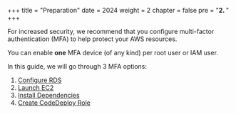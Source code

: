 +++
title = "Preparation"
date = 2024
weight = 2
chapter = false
pre = "<b>2. </b>"
+++

For increased security, we recommend that you configure multi-factor authentication (MFA) to help protect your AWS resources.

You can enable **one** MFA device (of any kind) per root user or IAM user. 

In this guide, we will go through 3 MFA options:
1. [Configure RDS](1-config-rds)
2. [Launch EC2](2-launch-ec2)
3. [Install Dependencies](3-install-dependencies)
4. [Create CodeDeploy Role](4-create-codedeploy-role)
